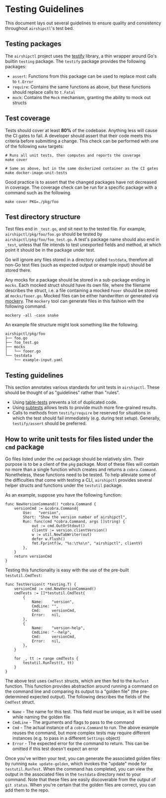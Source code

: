 # Testing Guidelines

This document lays out several guidelines to ensure quality and
consistency throughout `airshipctl`'s test bed.

## Testing packages

The `airshipctl` project uses the [testify] library, a thin wrapper around Go's
builtin `testing` package. The `testify` package provides the following
packages:

* `assert`: Functions from this package can be used to replace most calls to
  `t.Error`
* `require`: Contains the same functions as above, but these functions should
  replace calls to `t.Fatal`
* `mock`: Contains the `Mock` mechanism, granting the ability to mock out
  structs

## Test coverage

Tests should cover at least __80%__ of the codebase. Anything less will cause
the CI gates to fail. A developer should assert that their code meets this
criteria before submitting a change. This check can be performed with one of
the following `make` targets:

```
# Runs all unit tests, then computes and reports the coverage
make cover

# Same as above, but in the same dockerized container as the CI gates
make docker-image-unit-tests
```

Good practice is to assert that the changed packages have not decreased in
coverage. The coverage check can be run for a specific package with a command
such as the following.
```
make cover PKG=./pkg/foo
```

## Test directory structure

Test files end in `_test.go`, and sit next to the tested file. For example,
`airshipctl/pkg/foo/foo.go` should be tested by
`airshipctl/pkg/foo/foo_test.go`. A test's package name should also end in
`_test`, unless that file intends to test unexported fields and method, at
which point it should be in the package under test.

Go will ignore any files stored in a directory called `testdata`, therefore all
non-Go test files (such as expected output or example input) should be stored
there.

Any mocks for a package should be stored in a sub-package ending in `mocks`.
Each mocked struct should have its own file, where the filename describes the
struct, i.e. a file containing a mocked `Fooer` should be stored at
`mocks/fooer.go`. Mocked files can be either handwritten or generated via
[mockery]. The `mockery` tool can generate files in this fashion with the
following command.
```
mockery -all -case snake
```

An example file structure might look something like the following.
```
airshipctl/pkg/foo
├── foo.go
├── foo_test.go
├── mocks
│   └── fooer.go
└── testdata
    └── example-input.yaml
```

## Testing guidelines

This section annotates various standards for unit tests in `airshipctl`. These
should be thought of as "guidelines" rather than "rules".

* Using [table-tests] prevents a lot of duplicated code.
* Using [subtests] allows tests to provide much more fine-grained results.
* Calls to methods from `testify/require` be reserved for situations in which
  the test should fail immediately (e.g. during test setup). Generally,
  `testify/assert` should be preferred.

## How to write unit tests for files listed under the `cmd` package

Go files listed under the `cmd` package should be relatively slim. Their
purpose is to be a client of the `pkg` package. Most of these files will
contain no more than a single function which creates and returns a
`cobra.Command`. Nonetheless, these functions need to be tested. To help
alleviate some of the difficulties that come with testing a CLI, `airshipctl`
provides several helper structs and functions under the `testutil` package.

As an example, suppose you have the following function:

```
func NewVersionCommand() *cobra.Command {
	versionCmd := &cobra.Command{
		Use:   "version",
		Short: "Show the version number of airshipctl",
		Run: func(cmd *cobra.Command, args []string) {
			out := cmd.OutOrStdout()
			clientV := version.clientVersion()
			w := util.NewTabWriter(out)
			defer w.Flush()
			fmt.Fprintf(w, "%s:\t%s\n", "airshipctl", clientV)
		},
	}
	return versionCmd
}
```

Testing this functionality is easy with the use of the pre-built
`testutil.CmdTest`:

```
func TestVersion(t *testing.T) {
	versionCmd := cmd.NewVersionCommand()
	cmdTests := []*testutil.CmdTest{
		{
			Name:    "version",
			CmdLine: "",
			Cmd:     versionCmd,
			Error:   nil,
		},
		{
			Name:    "version-help",
			CmdLine: "--help",
			Cmd:     versionCmd,
			Error:   nil,
		},
	}

	for _, tt := range cmdTests {
		testutil.RunTest(t, tt)
	}
}
```

The above test uses `CmdTest` structs, which are then fed to the `RunTest`
function.  This function provides abstraction around running a command on the
command line and comparing its output to a "golden file" (the pre-determined
expected output). The following describes the fields of the `CmdTest` struct.

* `Name` - The name for this test. This field *must* be unique, as it will be
  used while naming the golden file
* `CmdLine` - The arguments and flags to pass to the command
* `Cmd` - The actual instance of a `cobra.Command` to run. The above example
  reuses the command, but more complex tests may require different instances
  (e.g. to pass in a different `Settings` object)
* `Error` - The expected error for the command to return. This can be omitted
  if this test doesn't expect an error

Once you've written your test, you can generate the associated golden files by
running `make update-golden`, which invokes the "update" mode for
`testutil.RunTest`. When the command has completed, you can view the output in
the associated files in the `testdata` directory next to your command. Note
that these files are easily discoverable from the output of `git status`. When
you're certain that the golden files are correct, you can add them to the repo.

[mockery]: https://github.com/vektra/mockery
[subtests]: https://blog.golang.org/subtests
[table-tests]: https://github.com/golang/go/wiki/TableDrivenTests
[testify]: https://github.com/stretchr/testify
